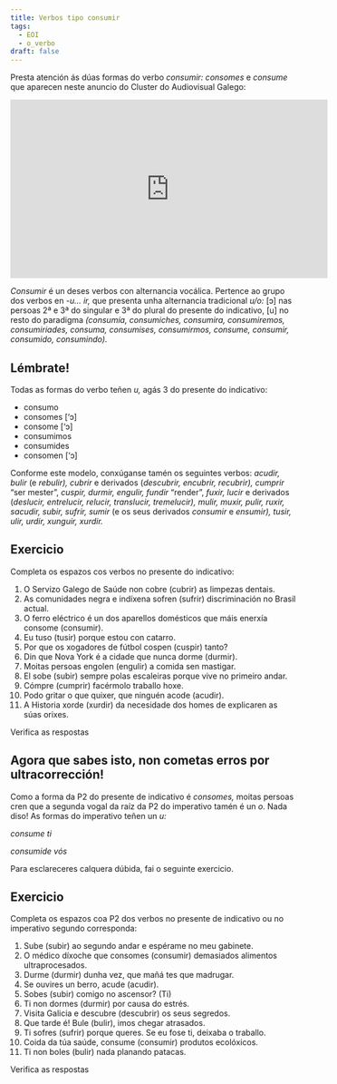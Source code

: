 ```yaml
---
title: Verbos tipo consumir
tags:
  - EOI
  - o_verbo
draft: false
---
```

Presta atención ás dúas formas do verbo *consumir: consomes* e *consume* que aparecen neste anuncio do Cluster do Audiovisual Galego: 

<iframe width="560" height="315" src="https://www.youtube.com/embed/Gt4GGbT7IBo" title="YouTube video player" frameborder="0" allow="accelerometer; autoplay; clipboard-write; encrypted-media; gyroscope; picture-in-picture; web-share" allowfullscreen></iframe>

*Consumir* é un deses verbos con alternancia vocálica. Pertence ao grupo dos verbos en *\-u... ir,* que presenta unha alternancia tradicional *u/o:* \[ɔ] nas persoas 2ª e 3ª do singular e 3ª do plural do presente do indicativo, \[u] no resto do paradigma *(consumía, consumiches, consumira, consumiremos, consumiriades, consuma, consumises, consumirmos, consume, consumir, consumido, consumindo).*

## Lémbrate!

Todas as formas do verbo teñen *u,* agás 3 do presente do indicativo:

* consumo
* consomes \[‘ɔ]
* consome \[‘ɔ]
* consumimos
* consumides
* consomen \[‘ɔ]

Conforme este modelo, conxúganse tamén os seguintes verbos: *acudir, bulir* (e *rebulir), cubrir* e derivados (*descubrir, encubrir, recubrir), cumprir* “ser mester”, *cuspir, durmir, engulir, fundir* “render”, *fuxir, lucir* e derivados (*deslucir, entrelucir, relucir, translucir, tremelucir), mulir, muxir, pulir, ruxir, sacudir, subir, sufrir, sumir* (e os seus derivados *consumir* e *ensumir), tusir, ulir, urdir, xunguir, xurdir.*

## Exercicio

Completa os espazos cos verbos no presente do indicativo:

1. O Servizo Galego de Saúde non <e-answer>cobre</e-answer> (cubrir) as limpezas dentais.
2. As comunidades negra e indíxena <e-answer>sofren</e-answer> (sufrir) discriminación no Brasil actual.
3. O ferro eléctrico é un dos aparellos domésticos que máis enerxía <e-answer>consome</e-answer> (consumir).
4. Eu <e-answer>tuso</e-answer> (tusir) porque estou con catarro.
5. Por que os xogadores de fútbol <e-answer>cospen</e-answer> (cuspir) tanto?
6. Din que Nova York é a cidade que nunca <e-answer>dorme</e-answer> (durmir).
7. Moitas persoas <e-answer>engolen</e-answer> (engulir) a comida sen mastigar.
8. El <e-answer>sobe</e-answer> (subir) sempre polas escaleiras porque vive no primeiro andar.
9. <e-answer>Cómpre</e-answer> (cumprir) facérmolo traballo hoxe.
10. Podo gritar o que quixer, que ninguén <e-answer>acode</e-answer> (acudir).
11. A Historia <e-answer>xorde</e-answer> (xurdir) da necesidade dos homes de explicaren as súas orixes.

<e-validate>Verifica as respostas</e-validate>

## Agora que sabes isto, non cometas erros por ultracorrección!

Como a forma da P2 do presente de indicativo é *consomes,* moitas persoas cren que a segunda vogal da raíz da P2 do imperativo tamén é un *o*. Nada diso! As formas do imperativo teñen un *u:*

*consume ti*

*consumide vós*

Para esclareceres calquera dúbida, fai o seguinte exercicio.

## Exercicio

Completa os espazos coa P2 dos verbos no presente de indicativo ou no imperativo segundo corresponda:

1. <e-answer>Sube</e-answer> (subir) ao segundo andar e espérame no meu gabinete.
2. O médico díxoche que <e-answer>consomes</e-answer> (consumir) demasiados alimentos ultraprocesados.
3. <e-answer>Durme</e-answer> (durmir) dunha vez, que mañá tes que madrugar.
4. Se ouvires un berro, <e-answer>acude</e-answer> (acudir).
5. <e-answer>Sobes</e-answer> (subir) comigo no ascensor? (Ti)
6. Ti non <e-answer>dormes</e-answer> (durmir) por causa do estrés.
7. Visita Galicia e <e-answer>descubre</e-answer> (descubrir) os seus segredos.
8. Que tarde é! <e-answer>Bule</e-answer> (bulir), imos chegar atrasados.
9. Ti <e-answer>sofres</e-answer> (sufrir) porque queres. Se eu fose ti, deixaba o traballo.
10. Coida da túa saúde, <e-answer>consume</e-answer> (consumir) produtos ecolóxicos.
11. Ti non <e-answer>boles</e-answer> (bulir) nada planando patacas.

<e-validate>Verifica as respostas</e-validate>